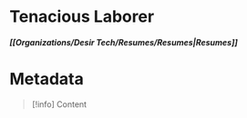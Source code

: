 # Tenacious Laborer 
##### [[Organizations/Desir Tech/Resumes/Resumes|Resumes]]


# Metadata
> [!info]
> Content